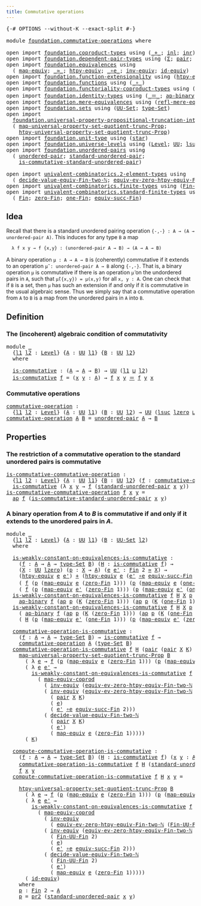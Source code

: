 ```yaml
---
title: Commutative operations
---
```


<pre class="Agda"><a id="48" class="Symbol">{-#</a> <a id="52" class="Keyword">OPTIONS</a> <a id="60" class="Pragma">--without-K</a> <a id="72" class="Pragma">--exact-split</a> <a id="86" class="Symbol">#-}</a>

<a id="91" class="Keyword">module</a> <a id="98" href="foundation.commutative-operations.html" class="Module">foundation.commutative-operations</a> <a id="132" class="Keyword">where</a>

<a id="139" class="Keyword">open</a> <a id="144" class="Keyword">import</a> <a id="151" href="foundation.coproduct-types.html" class="Module">foundation.coproduct-types</a> <a id="178" class="Keyword">using</a> <a id="184" class="Symbol">(</a><a id="185" href="foundation.coproduct-types.html#1182" class="Datatype Operator">_+_</a><a id="188" class="Symbol">;</a> <a id="190" href="foundation.coproduct-types.html#1250" class="InductiveConstructor">inl</a><a id="193" class="Symbol">;</a> <a id="195" href="foundation.coproduct-types.html#1268" class="InductiveConstructor">inr</a><a id="198" class="Symbol">)</a>
<a id="200" class="Keyword">open</a> <a id="205" class="Keyword">import</a> <a id="212" href="foundation.dependent-pair-types.html" class="Module">foundation.dependent-pair-types</a> <a id="244" class="Keyword">using</a> <a id="250" class="Symbol">(</a><a id="251" href="foundation-core.dependent-pair-types.html#515" class="Record">Σ</a><a id="252" class="Symbol">;</a> <a id="254" href="foundation-core.dependent-pair-types.html#588" class="InductiveConstructor">pair</a><a id="258" class="Symbol">;</a> <a id="260" href="foundation-core.dependent-pair-types.html#605" class="Field">pr1</a><a id="263" class="Symbol">;</a> <a id="265" href="foundation-core.dependent-pair-types.html#617" class="Field">pr2</a><a id="268" class="Symbol">)</a>
<a id="270" class="Keyword">open</a> <a id="275" class="Keyword">import</a> <a id="282" href="foundation.equivalences.html" class="Module">foundation.equivalences</a> <a id="306" class="Keyword">using</a>
  <a id="314" class="Symbol">(</a> <a id="316" href="foundation-core.equivalences.html#1821" class="Function">map-equiv</a><a id="325" class="Symbol">;</a> <a id="327" href="foundation-core.equivalences.html#1621" class="Function Operator">_≃_</a><a id="330" class="Symbol">;</a> <a id="332" href="foundation.equivalences.html#11963" class="Function">htpy-equiv</a><a id="342" class="Symbol">;</a> <a id="344" href="foundation-core.equivalences.html#7869" class="Function Operator">_∘e_</a><a id="348" class="Symbol">;</a> <a id="350" href="foundation-core.equivalences.html#5721" class="Function">inv-equiv</a><a id="359" class="Symbol">;</a> <a id="361" href="foundation-core.equivalences.html#2494" class="Function">id-equiv</a><a id="369" class="Symbol">)</a>
<a id="371" class="Keyword">open</a> <a id="376" class="Keyword">import</a> <a id="383" href="foundation.function-extensionality.html" class="Module">foundation.function-extensionality</a> <a id="418" class="Keyword">using</a> <a id="424" class="Symbol">(</a><a id="425" href="foundation-core.function-extensionality.html#965" class="Function">htpy-eq</a><a id="432" class="Symbol">)</a>
<a id="434" class="Keyword">open</a> <a id="439" class="Keyword">import</a> <a id="446" href="foundation.functions.html" class="Module">foundation.functions</a> <a id="467" class="Keyword">using</a> <a id="473" class="Symbol">(</a><a id="474" href="foundation-core.functions.html#420" class="Function Operator">_∘_</a><a id="477" class="Symbol">)</a>
<a id="479" class="Keyword">open</a> <a id="484" class="Keyword">import</a> <a id="491" href="foundation.functoriality-coproduct-types.html" class="Module">foundation.functoriality-coproduct-types</a> <a id="532" class="Keyword">using</a> <a id="538" class="Symbol">(</a><a id="539" href="foundation.functoriality-coproduct-types.html#7267" class="Function">map-equiv-coprod</a><a id="555" class="Symbol">)</a>
<a id="557" class="Keyword">open</a> <a id="562" class="Keyword">import</a> <a id="569" href="foundation.identity-types.html" class="Module">foundation.identity-types</a> <a id="595" class="Keyword">using</a> <a id="601" class="Symbol">(</a><a id="602" href="foundation-core.identity-types.html#1865" class="Function Operator">_＝_</a><a id="605" class="Symbol">;</a> <a id="607" href="foundation-core.identity-types.html#7942" class="Function">ap-binary</a><a id="616" class="Symbol">;</a> <a id="618" href="foundation-core.identity-types.html#4003" class="Function">ap</a><a id="620" class="Symbol">;</a> <a id="622" href="foundation-core.identity-types.html#2425" class="Function Operator">_∙_</a><a id="625" class="Symbol">)</a>
<a id="627" class="Keyword">open</a> <a id="632" class="Keyword">import</a> <a id="639" href="foundation.mere-equivalences.html" class="Module">foundation.mere-equivalences</a> <a id="668" class="Keyword">using</a> <a id="674" class="Symbol">(</a><a id="675" href="foundation.mere-equivalences.html#1771" class="Function">refl-mere-equiv</a><a id="690" class="Symbol">)</a>
<a id="692" class="Keyword">open</a> <a id="697" class="Keyword">import</a> <a id="704" href="foundation.sets.html" class="Module">foundation.sets</a> <a id="720" class="Keyword">using</a> <a id="726" class="Symbol">(</a><a id="727" href="foundation-core.sets.html#1190" class="Function">UU-Set</a><a id="733" class="Symbol">;</a> <a id="735" href="foundation-core.sets.html#1304" class="Function">type-Set</a><a id="743" class="Symbol">)</a>
<a id="745" class="Keyword">open</a> <a id="750" class="Keyword">import</a>
  <a id="759" href="foundation.universal-property-propositional-truncation-into-sets.html" class="Module">foundation.universal-property-propositional-truncation-into-sets</a> <a id="824" class="Keyword">using</a>
  <a id="832" class="Symbol">(</a> <a id="834" href="foundation.universal-property-propositional-truncation-into-sets.html#3791" class="Function">map-universal-property-set-quotient-trunc-Prop</a><a id="880" class="Symbol">;</a>
    <a id="886" href="foundation.universal-property-propositional-truncation-into-sets.html#4480" class="Function">htpy-universal-property-set-quotient-trunc-Prop</a><a id="933" class="Symbol">)</a>
<a id="935" class="Keyword">open</a> <a id="940" class="Keyword">import</a> <a id="947" href="foundation.unit-type.html" class="Module">foundation.unit-type</a> <a id="968" class="Keyword">using</a> <a id="974" class="Symbol">(</a><a id="975" href="foundation.unit-type.html#1108" class="InductiveConstructor">star</a><a id="979" class="Symbol">)</a>
<a id="981" class="Keyword">open</a> <a id="986" class="Keyword">import</a> <a id="993" href="foundation.universe-levels.html" class="Module">foundation.universe-levels</a> <a id="1020" class="Keyword">using</a> <a id="1026" class="Symbol">(</a><a id="1027" href="Agda.Primitive.html#597" class="Postulate">Level</a><a id="1032" class="Symbol">;</a> <a id="1034" href="foundation-core.universe-levels.html#235" class="Primitive">UU</a><a id="1036" class="Symbol">;</a> <a id="1038" href="Agda.Primitive.html#780" class="Primitive">lsuc</a><a id="1042" class="Symbol">;</a> <a id="1044" href="Agda.Primitive.html#810" class="Primitive Operator">_⊔_</a><a id="1047" class="Symbol">;</a> <a id="1049" href="Agda.Primitive.html#764" class="Primitive">lzero</a><a id="1054" class="Symbol">)</a>
<a id="1056" class="Keyword">open</a> <a id="1061" class="Keyword">import</a> <a id="1068" href="foundation.unordered-pairs.html" class="Module">foundation.unordered-pairs</a> <a id="1095" class="Keyword">using</a>
  <a id="1103" class="Symbol">(</a> <a id="1105" href="foundation.unordered-pairs.html#2387" class="Function">unordered-pair</a><a id="1119" class="Symbol">;</a> <a id="1121" href="foundation.unordered-pairs.html#4450" class="Function">standard-unordered-pair</a><a id="1144" class="Symbol">;</a>
    <a id="1150" href="foundation.unordered-pairs.html#7351" class="Function">is-commutative-standard-unordered-pair</a><a id="1188" class="Symbol">)</a>

<a id="1191" class="Keyword">open</a> <a id="1196" class="Keyword">import</a> <a id="1203" href="univalent-combinatorics.2-element-types.html" class="Module">univalent-combinatorics.2-element-types</a> <a id="1243" class="Keyword">using</a>
  <a id="1251" class="Symbol">(</a> <a id="1253" href="univalent-combinatorics.2-element-types.html#30314" class="Function">decide-value-equiv-Fin-two-ℕ</a><a id="1281" class="Symbol">;</a> <a id="1283" href="univalent-combinatorics.2-element-types.html#18775" class="Function">equiv-ev-zero-htpy-equiv-Fin-two-ℕ</a><a id="1317" class="Symbol">)</a>
<a id="1319" class="Keyword">open</a> <a id="1324" class="Keyword">import</a> <a id="1331" href="univalent-combinatorics.finite-types.html" class="Module">univalent-combinatorics.finite-types</a> <a id="1368" class="Keyword">using</a> <a id="1374" class="Symbol">(</a><a id="1375" href="univalent-combinatorics.finite-types.html#9696" class="Function">Fin-UU-Fin</a><a id="1385" class="Symbol">)</a>
<a id="1387" class="Keyword">open</a> <a id="1392" class="Keyword">import</a> <a id="1399" href="univalent-combinatorics.standard-finite-types.html" class="Module">univalent-combinatorics.standard-finite-types</a> <a id="1445" class="Keyword">using</a>
  <a id="1453" class="Symbol">(</a> <a id="1455" href="univalent-combinatorics.standard-finite-types.html#2393" class="Function">Fin</a><a id="1458" class="Symbol">;</a> <a id="1460" href="univalent-combinatorics.standard-finite-types.html#6792" class="Function">zero-Fin</a><a id="1468" class="Symbol">;</a> <a id="1470" href="univalent-combinatorics.standard-finite-types.html#8190" class="Function">one-Fin</a><a id="1477" class="Symbol">;</a> <a id="1479" href="univalent-combinatorics.standard-finite-types.html#11897" class="Function">equiv-succ-Fin</a><a id="1493" class="Symbol">)</a>
</pre>
## Idea

Recall that there is a standard unordered pairing operation `{-,-} : A → (A → unordered-pair A)`. This induces for any type `B` a map

```md
  λ f x y → f {x,y} : (unordered-pair A → B) → (A → A → B)
```

A binary operation `μ : A → A → B` is (coherently) commutative if it extends to an operation `μ̃ : unordered-pair A → B` along `{-,-}`. That is, a binary operation `μ` is commutative if there is an operation `μ̃` on the undordered pairs in `A`, such that `μ̃({x,y}) = μ(x,y)` for all `x, y : A`. One can check that if `B` is a set, then `μ` has such an extension if and only if it is commutative in the usual algebraic sense. Thus we simply say that a commutative operation from `A` to `B` is a map from the unordered pairs in `A` into `B`.

## Definition

### The (incoherent) algebraic condition of commutativity

<pre class="Agda"><a id="2338" class="Keyword">module</a> <a id="2345" href="foundation.commutative-operations.html#2345" class="Module">_</a>
  <a id="2349" class="Symbol">{</a><a id="2350" href="foundation.commutative-operations.html#2350" class="Bound">l1</a> <a id="2353" href="foundation.commutative-operations.html#2353" class="Bound">l2</a> <a id="2356" class="Symbol">:</a> <a id="2358" href="Agda.Primitive.html#597" class="Postulate">Level</a><a id="2363" class="Symbol">}</a> <a id="2365" class="Symbol">{</a><a id="2366" href="foundation.commutative-operations.html#2366" class="Bound">A</a> <a id="2368" class="Symbol">:</a> <a id="2370" href="foundation-core.universe-levels.html#235" class="Primitive">UU</a> <a id="2373" href="foundation.commutative-operations.html#2350" class="Bound">l1</a><a id="2375" class="Symbol">}</a> <a id="2377" class="Symbol">{</a><a id="2378" href="foundation.commutative-operations.html#2378" class="Bound">B</a> <a id="2380" class="Symbol">:</a> <a id="2382" href="foundation-core.universe-levels.html#235" class="Primitive">UU</a> <a id="2385" href="foundation.commutative-operations.html#2353" class="Bound">l2</a><a id="2387" class="Symbol">}</a>
  <a id="2391" class="Keyword">where</a>
  
  <a id="2402" href="foundation.commutative-operations.html#2402" class="Function">is-commutative</a> <a id="2417" class="Symbol">:</a> <a id="2419" class="Symbol">(</a><a id="2420" href="foundation.commutative-operations.html#2366" class="Bound">A</a> <a id="2422" class="Symbol">→</a> <a id="2424" href="foundation.commutative-operations.html#2366" class="Bound">A</a> <a id="2426" class="Symbol">→</a> <a id="2428" href="foundation.commutative-operations.html#2378" class="Bound">B</a><a id="2429" class="Symbol">)</a> <a id="2431" class="Symbol">→</a> <a id="2433" href="foundation-core.universe-levels.html#235" class="Primitive">UU</a> <a id="2436" class="Symbol">(</a><a id="2437" href="foundation.commutative-operations.html#2350" class="Bound">l1</a> <a id="2440" href="Agda.Primitive.html#810" class="Primitive Operator">⊔</a> <a id="2442" href="foundation.commutative-operations.html#2353" class="Bound">l2</a><a id="2444" class="Symbol">)</a>
  <a id="2448" href="foundation.commutative-operations.html#2402" class="Function">is-commutative</a> <a id="2463" href="foundation.commutative-operations.html#2463" class="Bound">f</a> <a id="2465" class="Symbol">=</a> <a id="2467" class="Symbol">(</a><a id="2468" href="foundation.commutative-operations.html#2468" class="Bound">x</a> <a id="2470" href="foundation.commutative-operations.html#2470" class="Bound">y</a> <a id="2472" class="Symbol">:</a> <a id="2474" href="foundation.commutative-operations.html#2366" class="Bound">A</a><a id="2475" class="Symbol">)</a> <a id="2477" class="Symbol">→</a> <a id="2479" href="foundation.commutative-operations.html#2463" class="Bound">f</a> <a id="2481" href="foundation.commutative-operations.html#2468" class="Bound">x</a> <a id="2483" href="foundation.commutative-operations.html#2470" class="Bound">y</a> <a id="2485" href="foundation-core.identity-types.html#1865" class="Function Operator">＝</a> <a id="2487" href="foundation.commutative-operations.html#2463" class="Bound">f</a> <a id="2489" href="foundation.commutative-operations.html#2470" class="Bound">y</a> <a id="2491" href="foundation.commutative-operations.html#2468" class="Bound">x</a>
</pre>
### Commutative operations

<pre class="Agda"><a id="commutative-operation"></a><a id="2534" href="foundation.commutative-operations.html#2534" class="Function">commutative-operation</a> <a id="2556" class="Symbol">:</a>
  <a id="2560" class="Symbol">{</a><a id="2561" href="foundation.commutative-operations.html#2561" class="Bound">l1</a> <a id="2564" href="foundation.commutative-operations.html#2564" class="Bound">l2</a> <a id="2567" class="Symbol">:</a> <a id="2569" href="Agda.Primitive.html#597" class="Postulate">Level</a><a id="2574" class="Symbol">}</a> <a id="2576" class="Symbol">(</a><a id="2577" href="foundation.commutative-operations.html#2577" class="Bound">A</a> <a id="2579" class="Symbol">:</a> <a id="2581" href="foundation-core.universe-levels.html#235" class="Primitive">UU</a> <a id="2584" href="foundation.commutative-operations.html#2561" class="Bound">l1</a><a id="2586" class="Symbol">)</a> <a id="2588" class="Symbol">(</a><a id="2589" href="foundation.commutative-operations.html#2589" class="Bound">B</a> <a id="2591" class="Symbol">:</a> <a id="2593" href="foundation-core.universe-levels.html#235" class="Primitive">UU</a> <a id="2596" href="foundation.commutative-operations.html#2564" class="Bound">l2</a><a id="2598" class="Symbol">)</a> <a id="2600" class="Symbol">→</a> <a id="2602" href="foundation-core.universe-levels.html#235" class="Primitive">UU</a> <a id="2605" class="Symbol">(</a><a id="2606" href="Agda.Primitive.html#780" class="Primitive">lsuc</a> <a id="2611" href="Agda.Primitive.html#764" class="Primitive">lzero</a> <a id="2617" href="Agda.Primitive.html#810" class="Primitive Operator">⊔</a> <a id="2619" href="foundation.commutative-operations.html#2561" class="Bound">l1</a> <a id="2622" href="Agda.Primitive.html#810" class="Primitive Operator">⊔</a> <a id="2624" href="foundation.commutative-operations.html#2564" class="Bound">l2</a><a id="2626" class="Symbol">)</a>
<a id="2628" href="foundation.commutative-operations.html#2534" class="Function">commutative-operation</a> <a id="2650" href="foundation.commutative-operations.html#2650" class="Bound">A</a> <a id="2652" href="foundation.commutative-operations.html#2652" class="Bound">B</a> <a id="2654" class="Symbol">=</a> <a id="2656" href="foundation.unordered-pairs.html#2387" class="Function">unordered-pair</a> <a id="2671" href="foundation.commutative-operations.html#2650" class="Bound">A</a> <a id="2673" class="Symbol">→</a> <a id="2675" href="foundation.commutative-operations.html#2652" class="Bound">B</a>
</pre>
## Properties

### The restriction of a commutative operation to the standard unordered pairs is commutative

<pre class="Agda"><a id="is-commutative-commutative-operation"></a><a id="2800" href="foundation.commutative-operations.html#2800" class="Function">is-commutative-commutative-operation</a> <a id="2837" class="Symbol">:</a>
  <a id="2841" class="Symbol">{</a><a id="2842" href="foundation.commutative-operations.html#2842" class="Bound">l1</a> <a id="2845" href="foundation.commutative-operations.html#2845" class="Bound">l2</a> <a id="2848" class="Symbol">:</a> <a id="2850" href="Agda.Primitive.html#597" class="Postulate">Level</a><a id="2855" class="Symbol">}</a> <a id="2857" class="Symbol">{</a><a id="2858" href="foundation.commutative-operations.html#2858" class="Bound">A</a> <a id="2860" class="Symbol">:</a> <a id="2862" href="foundation-core.universe-levels.html#235" class="Primitive">UU</a> <a id="2865" href="foundation.commutative-operations.html#2842" class="Bound">l1</a><a id="2867" class="Symbol">}</a> <a id="2869" class="Symbol">{</a><a id="2870" href="foundation.commutative-operations.html#2870" class="Bound">B</a> <a id="2872" class="Symbol">:</a> <a id="2874" href="foundation-core.universe-levels.html#235" class="Primitive">UU</a> <a id="2877" href="foundation.commutative-operations.html#2845" class="Bound">l2</a><a id="2879" class="Symbol">}</a> <a id="2881" class="Symbol">(</a><a id="2882" href="foundation.commutative-operations.html#2882" class="Bound">f</a> <a id="2884" class="Symbol">:</a> <a id="2886" href="foundation.commutative-operations.html#2534" class="Function">commutative-operation</a> <a id="2908" href="foundation.commutative-operations.html#2858" class="Bound">A</a> <a id="2910" href="foundation.commutative-operations.html#2870" class="Bound">B</a><a id="2911" class="Symbol">)</a> <a id="2913" class="Symbol">→</a>
  <a id="2917" href="foundation.commutative-operations.html#2402" class="Function">is-commutative</a> <a id="2932" class="Symbol">(λ</a> <a id="2935" href="foundation.commutative-operations.html#2935" class="Bound">x</a> <a id="2937" href="foundation.commutative-operations.html#2937" class="Bound">y</a> <a id="2939" class="Symbol">→</a> <a id="2941" href="foundation.commutative-operations.html#2882" class="Bound">f</a> <a id="2943" class="Symbol">(</a><a id="2944" href="foundation.unordered-pairs.html#4450" class="Function">standard-unordered-pair</a> <a id="2968" href="foundation.commutative-operations.html#2935" class="Bound">x</a> <a id="2970" href="foundation.commutative-operations.html#2937" class="Bound">y</a><a id="2971" class="Symbol">))</a>
<a id="2974" href="foundation.commutative-operations.html#2800" class="Function">is-commutative-commutative-operation</a> <a id="3011" href="foundation.commutative-operations.html#3011" class="Bound">f</a> <a id="3013" href="foundation.commutative-operations.html#3013" class="Bound">x</a> <a id="3015" href="foundation.commutative-operations.html#3015" class="Bound">y</a> <a id="3017" class="Symbol">=</a>
  <a id="3021" href="foundation-core.identity-types.html#4003" class="Function">ap</a> <a id="3024" href="foundation.commutative-operations.html#3011" class="Bound">f</a> <a id="3026" class="Symbol">(</a><a id="3027" href="foundation.unordered-pairs.html#7351" class="Function">is-commutative-standard-unordered-pair</a> <a id="3066" href="foundation.commutative-operations.html#3013" class="Bound">x</a> <a id="3068" href="foundation.commutative-operations.html#3015" class="Bound">y</a><a id="3069" class="Symbol">)</a>
</pre>
### A binary operation from $A$ to $B$ is commutative if and only if it extends to the unordered pairs in $A$.

<pre class="Agda"><a id="3196" class="Keyword">module</a> <a id="3203" href="foundation.commutative-operations.html#3203" class="Module">_</a>
  <a id="3207" class="Symbol">{</a><a id="3208" href="foundation.commutative-operations.html#3208" class="Bound">l1</a> <a id="3211" href="foundation.commutative-operations.html#3211" class="Bound">l2</a> <a id="3214" class="Symbol">:</a> <a id="3216" href="Agda.Primitive.html#597" class="Postulate">Level</a><a id="3221" class="Symbol">}</a> <a id="3223" class="Symbol">{</a><a id="3224" href="foundation.commutative-operations.html#3224" class="Bound">A</a> <a id="3226" class="Symbol">:</a> <a id="3228" href="foundation-core.universe-levels.html#235" class="Primitive">UU</a> <a id="3231" href="foundation.commutative-operations.html#3208" class="Bound">l1</a><a id="3233" class="Symbol">}</a> <a id="3235" class="Symbol">(</a><a id="3236" href="foundation.commutative-operations.html#3236" class="Bound">B</a> <a id="3238" class="Symbol">:</a> <a id="3240" href="foundation-core.sets.html#1190" class="Function">UU-Set</a> <a id="3247" href="foundation.commutative-operations.html#3211" class="Bound">l2</a><a id="3249" class="Symbol">)</a>
  <a id="3253" class="Keyword">where</a>

  <a id="3262" href="foundation.commutative-operations.html#3262" class="Function">is-weakly-constant-on-equivalences-is-commutative</a> <a id="3312" class="Symbol">:</a>
    <a id="3318" class="Symbol">(</a><a id="3319" href="foundation.commutative-operations.html#3319" class="Bound">f</a> <a id="3321" class="Symbol">:</a> <a id="3323" href="foundation.commutative-operations.html#3224" class="Bound">A</a> <a id="3325" class="Symbol">→</a> <a id="3327" href="foundation.commutative-operations.html#3224" class="Bound">A</a> <a id="3329" class="Symbol">→</a> <a id="3331" href="foundation-core.sets.html#1304" class="Function">type-Set</a> <a id="3340" href="foundation.commutative-operations.html#3236" class="Bound">B</a><a id="3341" class="Symbol">)</a> <a id="3343" class="Symbol">(</a><a id="3344" href="foundation.commutative-operations.html#3344" class="Bound">H</a> <a id="3346" class="Symbol">:</a> <a id="3348" href="foundation.commutative-operations.html#2402" class="Function">is-commutative</a> <a id="3363" href="foundation.commutative-operations.html#3319" class="Bound">f</a><a id="3364" class="Symbol">)</a> <a id="3366" class="Symbol">→</a>
    <a id="3372" class="Symbol">(</a><a id="3373" href="foundation.commutative-operations.html#3373" class="Bound">X</a> <a id="3375" class="Symbol">:</a> <a id="3377" href="foundation-core.universe-levels.html#235" class="Primitive">UU</a> <a id="3380" href="Agda.Primitive.html#764" class="Primitive">lzero</a><a id="3385" class="Symbol">)</a> <a id="3387" class="Symbol">(</a><a id="3388" href="foundation.commutative-operations.html#3388" class="Bound">p</a> <a id="3390" class="Symbol">:</a> <a id="3392" href="foundation.commutative-operations.html#3373" class="Bound">X</a> <a id="3394" class="Symbol">→</a> <a id="3396" href="foundation.commutative-operations.html#3224" class="Bound">A</a><a id="3397" class="Symbol">)</a> <a id="3399" class="Symbol">(</a><a id="3400" href="foundation.commutative-operations.html#3400" class="Bound">e</a> <a id="3402" href="foundation.commutative-operations.html#3402" class="Bound">e&#39;</a> <a id="3405" class="Symbol">:</a> <a id="3407" href="univalent-combinatorics.standard-finite-types.html#2393" class="Function">Fin</a> <a id="3411" class="Number">2</a> <a id="3413" href="foundation-core.equivalences.html#1621" class="Function Operator">≃</a> <a id="3415" href="foundation.commutative-operations.html#3373" class="Bound">X</a><a id="3416" class="Symbol">)</a> <a id="3418" class="Symbol">→</a>
    <a id="3424" class="Symbol">(</a><a id="3425" href="foundation.equivalences.html#11963" class="Function">htpy-equiv</a> <a id="3436" href="foundation.commutative-operations.html#3400" class="Bound">e</a> <a id="3438" href="foundation.commutative-operations.html#3402" class="Bound">e&#39;</a><a id="3440" class="Symbol">)</a> <a id="3442" href="foundation.coproduct-types.html#1182" class="Datatype Operator">+</a> <a id="3444" class="Symbol">(</a><a id="3445" href="foundation.equivalences.html#11963" class="Function">htpy-equiv</a> <a id="3456" href="foundation.commutative-operations.html#3400" class="Bound">e</a> <a id="3458" class="Symbol">(</a><a id="3459" href="foundation.commutative-operations.html#3402" class="Bound">e&#39;</a> <a id="3462" href="foundation-core.equivalences.html#7869" class="Function Operator">∘e</a> <a id="3465" href="univalent-combinatorics.standard-finite-types.html#11897" class="Function">equiv-succ-Fin</a> <a id="3480" class="Number">2</a><a id="3481" class="Symbol">))</a> <a id="3484" class="Symbol">→</a>
    <a id="3490" class="Symbol">(</a> <a id="3492" href="foundation.commutative-operations.html#3319" class="Bound">f</a> <a id="3494" class="Symbol">(</a><a id="3495" href="foundation.commutative-operations.html#3388" class="Bound">p</a> <a id="3497" class="Symbol">(</a><a id="3498" href="foundation-core.equivalences.html#1821" class="Function">map-equiv</a> <a id="3508" href="foundation.commutative-operations.html#3400" class="Bound">e</a> <a id="3510" class="Symbol">(</a><a id="3511" href="univalent-combinatorics.standard-finite-types.html#6792" class="Function">zero-Fin</a> <a id="3520" class="Number">1</a><a id="3521" class="Symbol">)))</a> <a id="3525" class="Symbol">(</a><a id="3526" href="foundation.commutative-operations.html#3388" class="Bound">p</a> <a id="3528" class="Symbol">(</a><a id="3529" href="foundation-core.equivalences.html#1821" class="Function">map-equiv</a> <a id="3539" href="foundation.commutative-operations.html#3400" class="Bound">e</a> <a id="3541" class="Symbol">(</a><a id="3542" href="univalent-combinatorics.standard-finite-types.html#8190" class="Function">one-Fin</a> <a id="3550" class="Number">1</a><a id="3551" class="Symbol">))))</a> <a id="3556" href="foundation-core.identity-types.html#1865" class="Function Operator">＝</a> 
    <a id="3563" class="Symbol">(</a> <a id="3565" href="foundation.commutative-operations.html#3319" class="Bound">f</a> <a id="3567" class="Symbol">(</a><a id="3568" href="foundation.commutative-operations.html#3388" class="Bound">p</a> <a id="3570" class="Symbol">(</a><a id="3571" href="foundation-core.equivalences.html#1821" class="Function">map-equiv</a> <a id="3581" href="foundation.commutative-operations.html#3402" class="Bound">e&#39;</a> <a id="3584" class="Symbol">(</a><a id="3585" href="univalent-combinatorics.standard-finite-types.html#6792" class="Function">zero-Fin</a> <a id="3594" class="Number">1</a><a id="3595" class="Symbol">)))</a> <a id="3599" class="Symbol">(</a><a id="3600" href="foundation.commutative-operations.html#3388" class="Bound">p</a> <a id="3602" class="Symbol">(</a><a id="3603" href="foundation-core.equivalences.html#1821" class="Function">map-equiv</a> <a id="3613" href="foundation.commutative-operations.html#3402" class="Bound">e&#39;</a> <a id="3616" class="Symbol">(</a><a id="3617" href="univalent-combinatorics.standard-finite-types.html#8190" class="Function">one-Fin</a> <a id="3625" class="Number">1</a><a id="3626" class="Symbol">))))</a>
  <a id="3633" href="foundation.commutative-operations.html#3262" class="Function">is-weakly-constant-on-equivalences-is-commutative</a> <a id="3683" href="foundation.commutative-operations.html#3683" class="Bound">f</a> <a id="3685" href="foundation.commutative-operations.html#3685" class="Bound">H</a> <a id="3687" href="foundation.commutative-operations.html#3687" class="Bound">X</a> <a id="3689" href="foundation.commutative-operations.html#3689" class="Bound">p</a> <a id="3691" href="foundation.commutative-operations.html#3691" class="Bound">e</a> <a id="3693" href="foundation.commutative-operations.html#3693" class="Bound">e&#39;</a> <a id="3696" class="Symbol">(</a><a id="3697" href="foundation.coproduct-types.html#1250" class="InductiveConstructor">inl</a> <a id="3701" href="foundation.commutative-operations.html#3701" class="Bound">K</a><a id="3702" class="Symbol">)</a> <a id="3704" class="Symbol">=</a>
    <a id="3710" href="foundation-core.identity-types.html#7942" class="Function">ap-binary</a> <a id="3720" href="foundation.commutative-operations.html#3683" class="Bound">f</a> <a id="3722" class="Symbol">(</a><a id="3723" href="foundation-core.identity-types.html#4003" class="Function">ap</a> <a id="3726" href="foundation.commutative-operations.html#3689" class="Bound">p</a> <a id="3728" class="Symbol">(</a><a id="3729" href="foundation.commutative-operations.html#3701" class="Bound">K</a> <a id="3731" class="Symbol">(</a><a id="3732" href="univalent-combinatorics.standard-finite-types.html#6792" class="Function">zero-Fin</a> <a id="3741" class="Number">1</a><a id="3742" class="Symbol">)))</a> <a id="3746" class="Symbol">(</a><a id="3747" href="foundation-core.identity-types.html#4003" class="Function">ap</a> <a id="3750" href="foundation.commutative-operations.html#3689" class="Bound">p</a> <a id="3752" class="Symbol">(</a><a id="3753" href="foundation.commutative-operations.html#3701" class="Bound">K</a> <a id="3755" class="Symbol">(</a><a id="3756" href="univalent-combinatorics.standard-finite-types.html#8190" class="Function">one-Fin</a> <a id="3764" class="Number">1</a><a id="3765" class="Symbol">)))</a>
  <a id="3771" href="foundation.commutative-operations.html#3262" class="Function">is-weakly-constant-on-equivalences-is-commutative</a> <a id="3821" href="foundation.commutative-operations.html#3821" class="Bound">f</a> <a id="3823" href="foundation.commutative-operations.html#3823" class="Bound">H</a> <a id="3825" href="foundation.commutative-operations.html#3825" class="Bound">X</a> <a id="3827" href="foundation.commutative-operations.html#3827" class="Bound">p</a> <a id="3829" href="foundation.commutative-operations.html#3829" class="Bound">e</a> <a id="3831" href="foundation.commutative-operations.html#3831" class="Bound">e&#39;</a> <a id="3834" class="Symbol">(</a><a id="3835" href="foundation.coproduct-types.html#1268" class="InductiveConstructor">inr</a> <a id="3839" href="foundation.commutative-operations.html#3839" class="Bound">K</a><a id="3840" class="Symbol">)</a> <a id="3842" class="Symbol">=</a>
    <a id="3848" class="Symbol">(</a> <a id="3850" href="foundation-core.identity-types.html#7942" class="Function">ap-binary</a> <a id="3860" href="foundation.commutative-operations.html#3821" class="Bound">f</a> <a id="3862" class="Symbol">(</a><a id="3863" href="foundation-core.identity-types.html#4003" class="Function">ap</a> <a id="3866" href="foundation.commutative-operations.html#3827" class="Bound">p</a> <a id="3868" class="Symbol">(</a><a id="3869" href="foundation.commutative-operations.html#3839" class="Bound">K</a> <a id="3871" class="Symbol">(</a><a id="3872" href="univalent-combinatorics.standard-finite-types.html#6792" class="Function">zero-Fin</a> <a id="3881" class="Number">1</a><a id="3882" class="Symbol">)))</a> <a id="3886" class="Symbol">(</a><a id="3887" href="foundation-core.identity-types.html#4003" class="Function">ap</a> <a id="3890" href="foundation.commutative-operations.html#3827" class="Bound">p</a> <a id="3892" class="Symbol">(</a><a id="3893" href="foundation.commutative-operations.html#3839" class="Bound">K</a> <a id="3895" class="Symbol">(</a><a id="3896" href="univalent-combinatorics.standard-finite-types.html#8190" class="Function">one-Fin</a> <a id="3904" class="Number">1</a><a id="3905" class="Symbol">))))</a> <a id="3910" href="foundation-core.identity-types.html#2425" class="Function Operator">∙</a>
    <a id="3916" class="Symbol">(</a> <a id="3918" href="foundation.commutative-operations.html#3823" class="Bound">H</a> <a id="3920" class="Symbol">(</a><a id="3921" href="foundation.commutative-operations.html#3827" class="Bound">p</a> <a id="3923" class="Symbol">(</a><a id="3924" href="foundation-core.equivalences.html#1821" class="Function">map-equiv</a> <a id="3934" href="foundation.commutative-operations.html#3831" class="Bound">e&#39;</a> <a id="3937" class="Symbol">(</a><a id="3938" href="univalent-combinatorics.standard-finite-types.html#8190" class="Function">one-Fin</a> <a id="3946" class="Number">1</a><a id="3947" class="Symbol">)))</a> <a id="3951" class="Symbol">(</a><a id="3952" href="foundation.commutative-operations.html#3827" class="Bound">p</a> <a id="3954" class="Symbol">(</a><a id="3955" href="foundation-core.equivalences.html#1821" class="Function">map-equiv</a> <a id="3965" href="foundation.commutative-operations.html#3831" class="Bound">e&#39;</a> <a id="3968" class="Symbol">(</a><a id="3969" href="univalent-combinatorics.standard-finite-types.html#6792" class="Function">zero-Fin</a> <a id="3978" class="Number">1</a><a id="3979" class="Symbol">))))</a>
  
  <a id="3989" href="foundation.commutative-operations.html#3989" class="Function">commutative-operation-is-commutative</a> <a id="4026" class="Symbol">:</a>
    <a id="4032" class="Symbol">(</a><a id="4033" href="foundation.commutative-operations.html#4033" class="Bound">f</a> <a id="4035" class="Symbol">:</a> <a id="4037" href="foundation.commutative-operations.html#3224" class="Bound">A</a> <a id="4039" class="Symbol">→</a> <a id="4041" href="foundation.commutative-operations.html#3224" class="Bound">A</a> <a id="4043" class="Symbol">→</a> <a id="4045" href="foundation-core.sets.html#1304" class="Function">type-Set</a> <a id="4054" href="foundation.commutative-operations.html#3236" class="Bound">B</a><a id="4055" class="Symbol">)</a> <a id="4057" class="Symbol">→</a> <a id="4059" href="foundation.commutative-operations.html#2402" class="Function">is-commutative</a> <a id="4074" href="foundation.commutative-operations.html#4033" class="Bound">f</a> <a id="4076" class="Symbol">→</a>
    <a id="4082" href="foundation.commutative-operations.html#2534" class="Function">commutative-operation</a> <a id="4104" href="foundation.commutative-operations.html#3224" class="Bound">A</a> <a id="4106" class="Symbol">(</a><a id="4107" href="foundation-core.sets.html#1304" class="Function">type-Set</a> <a id="4116" href="foundation.commutative-operations.html#3236" class="Bound">B</a><a id="4117" class="Symbol">)</a>
  <a id="4121" href="foundation.commutative-operations.html#3989" class="Function">commutative-operation-is-commutative</a> <a id="4158" href="foundation.commutative-operations.html#4158" class="Bound">f</a> <a id="4160" href="foundation.commutative-operations.html#4160" class="Bound">H</a> <a id="4162" class="Symbol">(</a><a id="4163" href="foundation-core.dependent-pair-types.html#588" class="InductiveConstructor">pair</a> <a id="4168" class="Symbol">(</a><a id="4169" href="foundation-core.dependent-pair-types.html#588" class="InductiveConstructor">pair</a> <a id="4174" href="foundation.commutative-operations.html#4174" class="Bound">X</a> <a id="4176" href="foundation.commutative-operations.html#4176" class="Bound">K</a><a id="4177" class="Symbol">)</a> <a id="4179" href="foundation.commutative-operations.html#4179" class="Bound">p</a><a id="4180" class="Symbol">)</a> <a id="4182" class="Symbol">=</a>
    <a id="4188" href="foundation.universal-property-propositional-truncation-into-sets.html#3791" class="Function">map-universal-property-set-quotient-trunc-Prop</a> <a id="4235" href="foundation.commutative-operations.html#3236" class="Bound">B</a>
      <a id="4243" class="Symbol">(</a> <a id="4245" class="Symbol">λ</a> <a id="4247" href="foundation.commutative-operations.html#4247" class="Bound">e</a> <a id="4249" class="Symbol">→</a> <a id="4251" href="foundation.commutative-operations.html#4158" class="Bound">f</a> <a id="4253" class="Symbol">(</a><a id="4254" href="foundation.commutative-operations.html#4179" class="Bound">p</a> <a id="4256" class="Symbol">(</a><a id="4257" href="foundation-core.equivalences.html#1821" class="Function">map-equiv</a> <a id="4267" href="foundation.commutative-operations.html#4247" class="Bound">e</a> <a id="4269" class="Symbol">(</a><a id="4270" href="univalent-combinatorics.standard-finite-types.html#6792" class="Function">zero-Fin</a> <a id="4279" class="Number">1</a><a id="4280" class="Symbol">)))</a> <a id="4284" class="Symbol">(</a><a id="4285" href="foundation.commutative-operations.html#4179" class="Bound">p</a> <a id="4287" class="Symbol">(</a><a id="4288" href="foundation-core.equivalences.html#1821" class="Function">map-equiv</a> <a id="4298" href="foundation.commutative-operations.html#4247" class="Bound">e</a> <a id="4300" class="Symbol">(</a><a id="4301" href="univalent-combinatorics.standard-finite-types.html#8190" class="Function">one-Fin</a> <a id="4309" class="Number">1</a><a id="4310" class="Symbol">))))</a>
      <a id="4321" class="Symbol">(</a> <a id="4323" class="Symbol">λ</a> <a id="4325" href="foundation.commutative-operations.html#4325" class="Bound">e</a> <a id="4327" href="foundation.commutative-operations.html#4327" class="Bound">e&#39;</a> <a id="4330" class="Symbol">→</a>
        <a id="4340" href="foundation.commutative-operations.html#3262" class="Function">is-weakly-constant-on-equivalences-is-commutative</a> <a id="4390" href="foundation.commutative-operations.html#4158" class="Bound">f</a> <a id="4392" href="foundation.commutative-operations.html#4160" class="Bound">H</a> <a id="4394" href="foundation.commutative-operations.html#4174" class="Bound">X</a> <a id="4396" href="foundation.commutative-operations.html#4179" class="Bound">p</a> <a id="4398" href="foundation.commutative-operations.html#4325" class="Bound">e</a> <a id="4400" href="foundation.commutative-operations.html#4327" class="Bound">e&#39;</a>
          <a id="4413" class="Symbol">(</a> <a id="4415" href="foundation.functoriality-coproduct-types.html#7267" class="Function">map-equiv-coprod</a>
            <a id="4444" class="Symbol">(</a> <a id="4446" href="foundation-core.equivalences.html#5721" class="Function">inv-equiv</a> <a id="4456" class="Symbol">(</a><a id="4457" href="univalent-combinatorics.2-element-types.html#18775" class="Function">equiv-ev-zero-htpy-equiv-Fin-two-ℕ</a> <a id="4492" class="Symbol">(</a><a id="4493" href="foundation-core.dependent-pair-types.html#588" class="InductiveConstructor">pair</a> <a id="4498" href="foundation.commutative-operations.html#4174" class="Bound">X</a> <a id="4500" href="foundation.commutative-operations.html#4176" class="Bound">K</a><a id="4501" class="Symbol">)</a> <a id="4503" href="foundation.commutative-operations.html#4325" class="Bound">e</a> <a id="4505" href="foundation.commutative-operations.html#4327" class="Bound">e&#39;</a><a id="4507" class="Symbol">))</a>
            <a id="4522" class="Symbol">(</a> <a id="4524" href="foundation-core.equivalences.html#5721" class="Function">inv-equiv</a> <a id="4534" class="Symbol">(</a><a id="4535" href="univalent-combinatorics.2-element-types.html#18775" class="Function">equiv-ev-zero-htpy-equiv-Fin-two-ℕ</a>
              <a id="4584" class="Symbol">(</a> <a id="4586" href="foundation-core.dependent-pair-types.html#588" class="InductiveConstructor">pair</a> <a id="4591" href="foundation.commutative-operations.html#4174" class="Bound">X</a> <a id="4593" href="foundation.commutative-operations.html#4176" class="Bound">K</a><a id="4594" class="Symbol">)</a>
              <a id="4610" class="Symbol">(</a> <a id="4612" href="foundation.commutative-operations.html#4325" class="Bound">e</a><a id="4613" class="Symbol">)</a>
              <a id="4629" class="Symbol">(</a> <a id="4631" href="foundation.commutative-operations.html#4327" class="Bound">e&#39;</a> <a id="4634" href="foundation-core.equivalences.html#7869" class="Function Operator">∘e</a> <a id="4637" href="univalent-combinatorics.standard-finite-types.html#11897" class="Function">equiv-succ-Fin</a> <a id="4652" class="Number">2</a><a id="4653" class="Symbol">)))</a>
            <a id="4669" class="Symbol">(</a> <a id="4671" href="univalent-combinatorics.2-element-types.html#30314" class="Function">decide-value-equiv-Fin-two-ℕ</a>
              <a id="4714" class="Symbol">(</a> <a id="4716" href="foundation-core.dependent-pair-types.html#588" class="InductiveConstructor">pair</a> <a id="4721" href="foundation.commutative-operations.html#4174" class="Bound">X</a> <a id="4723" href="foundation.commutative-operations.html#4176" class="Bound">K</a><a id="4724" class="Symbol">)</a>
              <a id="4740" class="Symbol">(</a> <a id="4742" href="foundation.commutative-operations.html#4327" class="Bound">e&#39;</a><a id="4744" class="Symbol">)</a>
              <a id="4760" class="Symbol">(</a> <a id="4762" href="foundation-core.equivalences.html#1821" class="Function">map-equiv</a> <a id="4772" href="foundation.commutative-operations.html#4325" class="Bound">e</a> <a id="4774" class="Symbol">(</a><a id="4775" href="univalent-combinatorics.standard-finite-types.html#6792" class="Function">zero-Fin</a> <a id="4784" class="Number">1</a><a id="4785" class="Symbol">)))))</a>
      <a id="4797" class="Symbol">(</a> <a id="4799" href="foundation.commutative-operations.html#4176" class="Bound">K</a><a id="4800" class="Symbol">)</a>

  <a id="4805" href="foundation.commutative-operations.html#4805" class="Function">compute-commutative-operation-is-commutative</a> <a id="4850" class="Symbol">:</a>
    <a id="4856" class="Symbol">(</a><a id="4857" href="foundation.commutative-operations.html#4857" class="Bound">f</a> <a id="4859" class="Symbol">:</a> <a id="4861" href="foundation.commutative-operations.html#3224" class="Bound">A</a> <a id="4863" class="Symbol">→</a> <a id="4865" href="foundation.commutative-operations.html#3224" class="Bound">A</a> <a id="4867" class="Symbol">→</a> <a id="4869" href="foundation-core.sets.html#1304" class="Function">type-Set</a> <a id="4878" href="foundation.commutative-operations.html#3236" class="Bound">B</a><a id="4879" class="Symbol">)</a> <a id="4881" class="Symbol">(</a><a id="4882" href="foundation.commutative-operations.html#4882" class="Bound">H</a> <a id="4884" class="Symbol">:</a> <a id="4886" href="foundation.commutative-operations.html#2402" class="Function">is-commutative</a> <a id="4901" href="foundation.commutative-operations.html#4857" class="Bound">f</a><a id="4902" class="Symbol">)</a> <a id="4904" class="Symbol">(</a><a id="4905" href="foundation.commutative-operations.html#4905" class="Bound">x</a> <a id="4907" href="foundation.commutative-operations.html#4907" class="Bound">y</a> <a id="4909" class="Symbol">:</a> <a id="4911" href="foundation.commutative-operations.html#3224" class="Bound">A</a><a id="4912" class="Symbol">)</a> <a id="4914" class="Symbol">→</a>
    <a id="4920" href="foundation.commutative-operations.html#3989" class="Function">commutative-operation-is-commutative</a> <a id="4957" href="foundation.commutative-operations.html#4857" class="Bound">f</a> <a id="4959" href="foundation.commutative-operations.html#4882" class="Bound">H</a> <a id="4961" class="Symbol">(</a><a id="4962" href="foundation.unordered-pairs.html#4450" class="Function">standard-unordered-pair</a> <a id="4986" href="foundation.commutative-operations.html#4905" class="Bound">x</a> <a id="4988" href="foundation.commutative-operations.html#4907" class="Bound">y</a><a id="4989" class="Symbol">)</a> <a id="4991" href="foundation-core.identity-types.html#1865" class="Function Operator">＝</a>
    <a id="4997" href="foundation.commutative-operations.html#4857" class="Bound">f</a> <a id="4999" href="foundation.commutative-operations.html#4905" class="Bound">x</a> <a id="5001" href="foundation.commutative-operations.html#4907" class="Bound">y</a>
  <a id="5005" href="foundation.commutative-operations.html#4805" class="Function">compute-commutative-operation-is-commutative</a> <a id="5050" href="foundation.commutative-operations.html#5050" class="Bound">f</a> <a id="5052" href="foundation.commutative-operations.html#5052" class="Bound">H</a> <a id="5054" href="foundation.commutative-operations.html#5054" class="Bound">x</a> <a id="5056" href="foundation.commutative-operations.html#5056" class="Bound">y</a> <a id="5058" class="Symbol">=</a>
    
    <a id="5069" href="foundation.universal-property-propositional-truncation-into-sets.html#4480" class="Function">htpy-universal-property-set-quotient-trunc-Prop</a> <a id="5117" href="foundation.commutative-operations.html#3236" class="Bound">B</a>
      <a id="5125" class="Symbol">(</a> <a id="5127" class="Symbol">λ</a> <a id="5129" href="foundation.commutative-operations.html#5129" class="Bound">e</a> <a id="5131" class="Symbol">→</a> <a id="5133" href="foundation.commutative-operations.html#5050" class="Bound">f</a> <a id="5135" class="Symbol">(</a><a id="5136" href="foundation.commutative-operations.html#5738" class="Function">p</a> <a id="5138" class="Symbol">(</a><a id="5139" href="foundation-core.equivalences.html#1821" class="Function">map-equiv</a> <a id="5149" href="foundation.commutative-operations.html#5129" class="Bound">e</a> <a id="5151" class="Symbol">(</a><a id="5152" href="univalent-combinatorics.standard-finite-types.html#6792" class="Function">zero-Fin</a> <a id="5161" class="Number">1</a><a id="5162" class="Symbol">)))</a> <a id="5166" class="Symbol">(</a><a id="5167" href="foundation.commutative-operations.html#5738" class="Function">p</a> <a id="5169" class="Symbol">(</a><a id="5170" href="foundation-core.equivalences.html#1821" class="Function">map-equiv</a> <a id="5180" href="foundation.commutative-operations.html#5129" class="Bound">e</a> <a id="5182" class="Symbol">(</a><a id="5183" href="univalent-combinatorics.standard-finite-types.html#8190" class="Function">one-Fin</a> <a id="5191" class="Number">1</a><a id="5192" class="Symbol">))))</a>
      <a id="5203" class="Symbol">(</a> <a id="5205" class="Symbol">λ</a> <a id="5207" href="foundation.commutative-operations.html#5207" class="Bound">e</a> <a id="5209" href="foundation.commutative-operations.html#5209" class="Bound">e&#39;</a> <a id="5212" class="Symbol">→</a>
        <a id="5222" href="foundation.commutative-operations.html#3262" class="Function">is-weakly-constant-on-equivalences-is-commutative</a> <a id="5272" href="foundation.commutative-operations.html#5050" class="Bound">f</a> <a id="5274" href="foundation.commutative-operations.html#5052" class="Bound">H</a> <a id="5276" class="Symbol">(</a><a id="5277" href="univalent-combinatorics.standard-finite-types.html#2393" class="Function">Fin</a> <a id="5281" class="Number">2</a><a id="5282" class="Symbol">)</a> <a id="5284" href="foundation.commutative-operations.html#5738" class="Function">p</a> <a id="5286" href="foundation.commutative-operations.html#5207" class="Bound">e</a> <a id="5288" href="foundation.commutative-operations.html#5209" class="Bound">e&#39;</a>
          <a id="5301" class="Symbol">(</a> <a id="5303" href="foundation.functoriality-coproduct-types.html#7267" class="Function">map-equiv-coprod</a>
            <a id="5332" class="Symbol">(</a> <a id="5334" href="foundation-core.equivalences.html#5721" class="Function">inv-equiv</a>
              <a id="5358" class="Symbol">(</a> <a id="5360" href="univalent-combinatorics.2-element-types.html#18775" class="Function">equiv-ev-zero-htpy-equiv-Fin-two-ℕ</a> <a id="5395" class="Symbol">(</a><a id="5396" href="univalent-combinatorics.finite-types.html#9696" class="Function">Fin-UU-Fin</a> <a id="5407" class="Number">2</a><a id="5408" class="Symbol">)</a> <a id="5410" href="foundation.commutative-operations.html#5207" class="Bound">e</a> <a id="5412" href="foundation.commutative-operations.html#5209" class="Bound">e&#39;</a><a id="5414" class="Symbol">))</a>
            <a id="5429" class="Symbol">(</a> <a id="5431" href="foundation-core.equivalences.html#5721" class="Function">inv-equiv</a> <a id="5441" class="Symbol">(</a><a id="5442" href="univalent-combinatorics.2-element-types.html#18775" class="Function">equiv-ev-zero-htpy-equiv-Fin-two-ℕ</a>
              <a id="5491" class="Symbol">(</a> <a id="5493" href="univalent-combinatorics.finite-types.html#9696" class="Function">Fin-UU-Fin</a> <a id="5504" class="Number">2</a><a id="5505" class="Symbol">)</a>
              <a id="5521" class="Symbol">(</a> <a id="5523" href="foundation.commutative-operations.html#5207" class="Bound">e</a><a id="5524" class="Symbol">)</a>
              <a id="5540" class="Symbol">(</a> <a id="5542" href="foundation.commutative-operations.html#5209" class="Bound">e&#39;</a> <a id="5545" href="foundation-core.equivalences.html#7869" class="Function Operator">∘e</a> <a id="5548" href="univalent-combinatorics.standard-finite-types.html#11897" class="Function">equiv-succ-Fin</a> <a id="5563" class="Number">2</a><a id="5564" class="Symbol">)))</a>
            <a id="5580" class="Symbol">(</a> <a id="5582" href="univalent-combinatorics.2-element-types.html#30314" class="Function">decide-value-equiv-Fin-two-ℕ</a>
              <a id="5625" class="Symbol">(</a> <a id="5627" href="univalent-combinatorics.finite-types.html#9696" class="Function">Fin-UU-Fin</a> <a id="5638" class="Number">2</a><a id="5639" class="Symbol">)</a>
              <a id="5655" class="Symbol">(</a> <a id="5657" href="foundation.commutative-operations.html#5209" class="Bound">e&#39;</a><a id="5659" class="Symbol">)</a>
              <a id="5675" class="Symbol">(</a> <a id="5677" href="foundation-core.equivalences.html#1821" class="Function">map-equiv</a> <a id="5687" href="foundation.commutative-operations.html#5207" class="Bound">e</a> <a id="5689" class="Symbol">(</a><a id="5690" href="univalent-combinatorics.standard-finite-types.html#6792" class="Function">zero-Fin</a> <a id="5699" class="Number">1</a><a id="5700" class="Symbol">)))))</a>
      <a id="5712" class="Symbol">(</a> <a id="5714" href="foundation-core.equivalences.html#2494" class="Function">id-equiv</a><a id="5722" class="Symbol">)</a>
    <a id="5728" class="Keyword">where</a>
    <a id="5738" href="foundation.commutative-operations.html#5738" class="Function">p</a> <a id="5740" class="Symbol">:</a> <a id="5742" href="univalent-combinatorics.standard-finite-types.html#2393" class="Function">Fin</a> <a id="5746" class="Number">2</a> <a id="5748" class="Symbol">→</a> <a id="5750" href="foundation.commutative-operations.html#3224" class="Bound">A</a>
    <a id="5756" href="foundation.commutative-operations.html#5738" class="Function">p</a> <a id="5758" class="Symbol">=</a> <a id="5760" href="foundation-core.dependent-pair-types.html#617" class="Field">pr2</a> <a id="5764" class="Symbol">(</a><a id="5765" href="foundation.unordered-pairs.html#4450" class="Function">standard-unordered-pair</a> <a id="5789" href="foundation.commutative-operations.html#5054" class="Bound">x</a> <a id="5791" href="foundation.commutative-operations.html#5056" class="Bound">y</a><a id="5792" class="Symbol">)</a>
</pre>